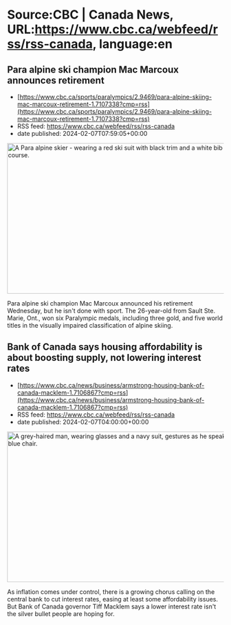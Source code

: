 # Source:CBC | Canada News, URL:https://www.cbc.ca/webfeed/rss/rss-canada, language:en

## Para alpine ski champion Mac Marcoux announces retirement
 - [https://www.cbc.ca/sports/paralympics/2.9469/para-alpine-skiing-mac-marcoux-retirement-1.7107338?cmp=rss](https://www.cbc.ca/sports/paralympics/2.9469/para-alpine-skiing-mac-marcoux-retirement-1.7107338?cmp=rss)
 - RSS feed: https://www.cbc.ca/webfeed/rss/rss-canada
 - date published: 2024-02-07T07:59:05+00:00

<img alt="A Para alpine skier - wearing a red ski suit with black trim and a white bib - navigates a course." height="349" src="https://i.cbc.ca/1.5422198.1707310642!/fileImage/httpImage/image.jpg_gen/derivatives/16x9_620/931678236.jpg" title="Canada&apos;s Mac Marcoux, seen above at the 2018 Paralympics, is off to a successful World Cup circuit start with three golds in three days after missing all of last season with an injury. " width="620" /><p>Para alpine ski champion Mac Marcoux announced his retirement Wednesday, but he isn't done with sport. The 26-year-old from Sault Ste. Marie, Ont., won six Paralympic medals, including three gold, and five world titles in the visually impaired classification of alpine skiing.</p>

## Bank of Canada says housing affordability is about boosting supply, not lowering interest rates
 - [https://www.cbc.ca/news/business/armstrong-housing-bank-of-canada-macklem-1.7106867?cmp=rss](https://www.cbc.ca/news/business/armstrong-housing-bank-of-canada-macklem-1.7106867?cmp=rss)
 - RSS feed: https://www.cbc.ca/webfeed/rss/rss-canada
 - date published: 2024-02-07T04:00:00+00:00

<img alt="A grey-haired man, wearing glasses and a navy suit, gestures as he speaks while sitting in blue chair." height="349" src="https://i.cbc.ca/1.7107209.1707269242!/cpImage/httpImage/image.jpg_gen/derivatives/16x9_620/boc-speech-macklem-20240206.jpg" title="Bank of Canada Governor Tiff Macklem speaks during a fireside chat Tuesday, February 6, 2024 in Montreal. THE CANADIAN PRESS/Christinne Muschi" width="620" /><p>As inflation comes under control, there is a growing chorus calling on the central bank to cut interest rates, easing at least some affordability issues. But Bank of Canada governor Tiff Macklem says a lower interest rate isn't the silver bullet people are hoping for.</p>

